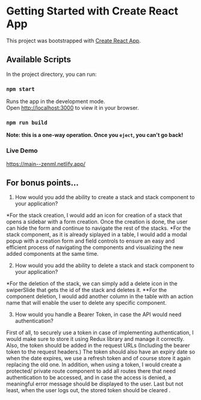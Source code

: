 # Getting Started with Create React App

This project was bootstrapped with [Create React App](https://github.com/facebook/create-react-app).

## Available Scripts

In the project directory, you can run:

### `npm start`

Runs the app in the development mode.\
Open [http://localhost:3000](http://localhost:3000) to view it in your browser.

### `npm run build`

**Note: this is a one-way operation. Once you `eject`, you can't go back!**
### Live Demo
https://main--zenml.netlify.app/
## For bonus points...

1) How would you add the ability to create a stack and stack component to your application?

*For the stack creation, I would add an icon for creation of a stack that opens a sidebar with a form creation. Once the creation is done, the user can hide the form and continue to navigate the rest of the stacks.
*For the stack component, as it is already siplayed in a table, I would add a modal popup with a creation form and field controls to ensure an easy and efficient process of navigating the components and visualizing the new added components at the same time.

2) How would you add the ability to delete a stack and stack component to your application?

*For the deletion of the stack, we can simply add a delete icon in the swiperSlide that gets the id of the stack and deletes it.
**For the component deletion, I would add another column in the table with an action name that will enable the user to delete any specific component.

3) How would you handle a Bearer Token, in case the API would need authentication?

First of all, to securely use a token in case of implementing authentication, I would make sure to store it using Redux library and manage it correctly. Also, the token should be added in the request URLs (Including the bearer token to the request headers.)
The token should also have an expiry date so when the date expires, we use a refresh token and of course store it again replacing the old one. In addition, when using a token, I would create a protected/ private route component to add all routes there that need authentication to be accessed, and in case the access is denied, a meaningful error message should be displayed to the user. Last but not least, when the user logs out, the stored token should be cleared . 